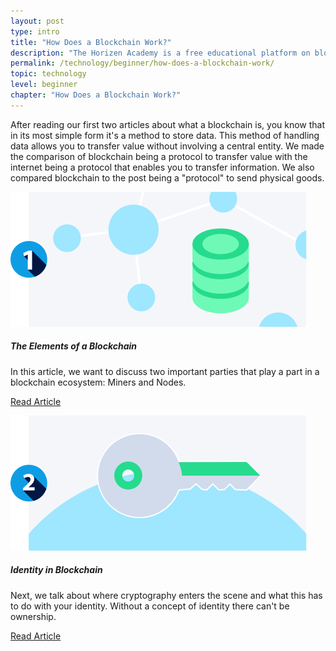 ```yaml
---
layout: post
type: intro
title: "How Does a Blockchain Work?"
description: "The Horizen Academy is a free educational platform on blockchain technology, cryptocurrency, and privacy. This chapter will bring you up to speed on the basics that make blockchains work at a beginner level."
permalink: /technology/beginner/how-does-a-blockchain-work/
topic: technology
level: beginner
chapter: "How Does a Blockchain Work?"
---
```


After reading our first two articles about what a blockchain is, you know that in its most simple form it's a method to store data. This method of handling data allows you to transfer value without involving a central entity. We made the comparison of blockchain being a protocol to transfer value with the internet being a protocol that enables you to transfer information. We also compared blockchain to the post being a "protocol" to send physical goods.


<div class="row mt-5">
    <div class="col-md-3">
        <a href="{{ site.baseurl }}{% post_url /technology/beginner/2020-02-02-the-elements-of-a-blockchain %}">
            <img src="/assets/post_files/technology/beginner/how-does-a-blockchain-work/elements_of_blockchain.svg" alt="The Elements of a Blockchain" />
        </a>
    </div>
    <div class="col-md-9">
        <h5 class="intro-article-title">The Elements of a Blockchain</h5>
        <p class="mb-1">
            In this article, we want to discuss two important parties that play a part in a blockchain ecosystem: Miners and Nodes.
        </p>
        <p class="mb-0">
            <a class="font-weight-bold" href="{{ site.baseurl }}{% post_url /technology/beginner/2020-02-02-the-elements-of-a-blockchain %}">Read Article</a>
        </p>
    </div>
</div>

<div class="row mt-5">
    <div class="col-md-3">
        <a href="{{ site.baseurl }}{% post_url /technology/beginner/2020-02-03-identity-in-blockchain %}">
            <img src="/assets/post_files/technology/beginner/how-does-a-blockchain-work/identity.svg" alt="Identity in Blockchain" />
        </a>
    </div>
    <div class="col-md-9">
        <h5 class="intro-article-title">Identity in Blockchain</h5>
        <p class="mb-1">
            Next, we talk about where cryptography enters the scene and what this has to do with your identity. Without a concept of identity there can't be ownership.
        </p>
        <p class="mb-0">
            <a class="font-weight-bold" href="{{ site.baseurl }}{% post_url /technology/beginner/2020-02-03-identity-in-blockchain %}">Read Article</a>
        </p>
    </div>
</div>
